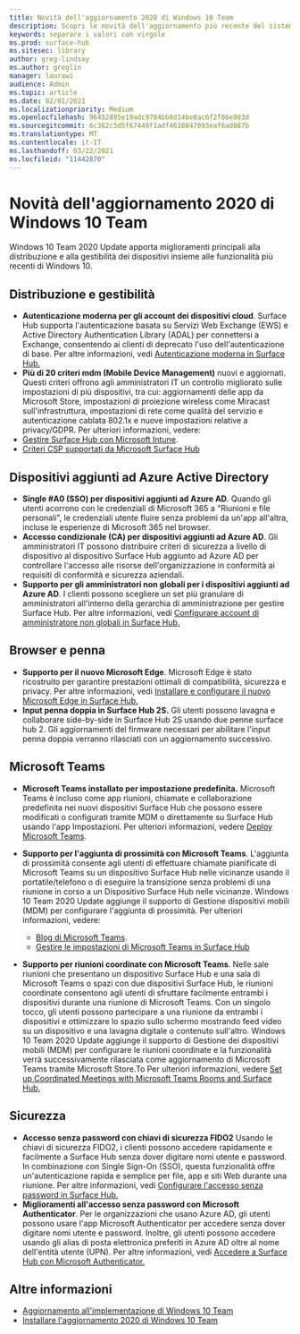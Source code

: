 ```yaml
---
title: Novità dell'aggiornamento 2020 di Windows 10 Team
description: Scopri le novità dell'aggiornamento più recente del sistema operativo Surface Hub, Windows 10 Team 2020 Update.
keywords: separare i valori con virgole
ms.prod: surface-hub
ms.sitesec: library
author: greg-lindsay
ms.author: greglin
manager: laurawi
audience: Admin
ms.topic: article
ms.date: 02/01/2021
ms.localizationpriority: Medium
ms.openlocfilehash: 96452885e19adc9784bb8d14be8ac6f2f86e883d
ms.sourcegitcommit: 6c362c5d5f67449f1adf4618847093eaf6ad087b
ms.translationtype: MT
ms.contentlocale: it-IT
ms.lasthandoff: 03/22/2021
ms.locfileid: "11442870"
---
```

# <a name="whats-new-in-windows-10-team-2020-update"></a>Novità dell'aggiornamento 2020 di Windows 10 Team

Windows 10 Team 2020 Update apporta miglioramenti principali alla distribuzione e alla gestibilità dei dispositivi insieme alle funzionalità più recenti di Windows 10.

##  <a name="deployment-and-manageability"></a>Distribuzione e gestibilità

- **Autenticazione moderna per gli account dei dispositivi cloud**. Surface Hub supporta l'autenticazione basata su Servizi Web Exchange (EWS) e Active Directory Authentication Library (ADAL) per connettersi a Exchange, consentendo ai clienti di deprecato l'uso dell'autenticazione di base. Per altre informazioni, vedi [Autenticazione moderna in Surface Hub.](https://docs.microsoft.com/surface-hub/surface-hub-modern-auth)
- **Più di 20 criteri mdm (Mobile Device Management)** nuovi e aggiornati.      Questi criteri offrono agli amministratori IT un controllo migliorato sulle impostazioni di più dispositivi, tra cui: aggiornamenti delle app da Microsoft Store, impostazioni di proiezione wireless come Miracast sull'infrastruttura, impostazioni di rete come qualità del servizio e autenticazione cablata 802.1x e nuove impostazioni relative a privacy/GDPR. Per ulteriori informazioni, vedere: 
- [Gestire Surface Hub con Microsoft Intune](surface-hub-2s-manage-intune.md).
- [Criteri CSP supportati da Microsoft Surface Hub](https://docs.microsoft.com//windows/client-management/mdm/policy-csps-supported-by-surface-hub)

##  <a name="azure-active-directory-joined-devices"></a>Dispositivi aggiunti ad Azure Active Directory

- **Single #A0 (SSO) per dispositivi aggiunti ad Azure AD**. Quando gli utenti acorrono con le credenziali di Microsoft 365 a "Riunioni e file personali", le credenziali utente fluire senza problemi da un'app all'altra, incluse le esperienze di Microsoft 365 nel browser.
- **Accesso condizionale (CA) per dispositivi aggiunti ad Azure AD**.       Gli amministratori IT possono distribuire criteri di sicurezza a livello di dispositivo al dispositivo Surface Hub aggiunto ad Azure AD per controllare l'accesso alle risorse dell'organizzazione in conformità ai requisiti di conformità e sicurezza aziendali.
- **Supporto per gli amministratori non globali per i dispositivi aggiunti ad Azure AD**. I clienti possono scegliere un set più granulare di amministratori all'interno della gerarchia di amministrazione per gestire Surface Hub. Per altre informazioni, vedi [Configurare account di amministratore non globali in Surface Hub.](surface-hub-2s-nonglobal-admin.md)


## <a name="browser-and-pen"></a>Browser e penna

- **Supporto per il nuovo Microsoft Edge**. Microsoft Edge è stato ricostruito per garantire prestazioni ottimali di compatibilità, sicurezza e privacy. Per altre informazioni, vedi [Installare e configurare il nuovo Microsoft Edge in Surface Hub.](https://docs.microsoft.com/surface-hub/surface-hub-install-chromium-edge)
- **Input penna doppia in Surface Hub 2S.**   Gli utenti possono lavagna e collaborare side-by-side in Surface Hub 2S usando due penne surface hub 2. Gli aggiornamenti del firmware necessari per abilitare l'input penna doppia verranno rilasciati con un aggiornamento successivo.

## <a name="microsoft-teams"></a>Microsoft Teams  

- **Microsoft Teams installato per impostazione predefinita.**        Microsoft Teams è incluso come app riunioni, chiamate e collaborazione predefinita nei nuovi dispositivi Surface Hub che possono essere modificati o configurati tramite MDM o direttamente su Surface Hub usando l'app Impostazioni. Per ulteriori informazioni, vedere [Deploy Microsoft Teams](https://docs.microsoft.com/MicrosoftTeams/teams-surface-hub).
- **Supporto per l'aggiunta di prossimità con Microsoft Teams**.  L'aggiunta di prossimità consente agli utenti di effettuare chiamate pianificate di Microsoft Teams su un dispositivo Surface Hub nelle vicinanze usando il portatile/telefono o di eseguire la transizione senza problemi di una riunione in corso a un Dispositivo Surface Hub nelle vicinanze. Windows 10 Team 2020 Update aggiunge il supporto di Gestione dispositivi mobili (MDM) per configurare l'aggiunta di prossimità. Per ulteriori informazioni, vedere: 

  - [Blog di Microsoft Teams](https://techcommunity.microsoft.com/t5/microsoft-teams-blog/microsoft-teams-devices-for-shared-spaces-july-and-august-update/ba-p/1604833). 
  - [Gestire le impostazioni di Microsoft Teams in Surface Hub](https://docs.microsoft.com/microsoftteams/rooms/surface-hub-manage-config)

- **Supporto per riunioni coordinate con Microsoft Teams**. Nelle sale riunioni che presentano un dispositivo Surface Hub e una sala di Microsoft Teams o spazi con due dispositivi Surface Hub, le riunioni coordinate consentono agli utenti di sfruttare facilmente entrambi i dispositivi durante una riunione di Microsoft Teams. Con un singolo tocco, gli utenti possono partecipare a una riunione da entrambi i dispositivi e ottimizzare lo spazio sullo schermo mostrando feed video su un dispositivo e una lavagna digitale o contenuto sull'altro. Windows 10 Team 2020 Update aggiunge il supporto di Gestione dei dispositivi mobili (MDM) per configurare le riunioni coordinate e la funzionalità verrà successivamente rilasciata come aggiornamento di Microsoft Teams tramite Microsoft Store.To Per ulteriori informazioni, vedere [Set up Coordinated Meetings with Microsoft Teams Rooms and Surface Hub.](https://docs.microsoft.com/microsoftteams/rooms/coordinated-meetings)

## <a name="security"></a>Sicurezza

- **Accesso senza password con chiavi di sicurezza FIDO2**     Usando le chiavi di sicurezza FIDO2, i clienti possono accedere rapidamente e facilmente a Surface Hub senza dover digitare nomi utente e password. In combinazione con Single Sign-On (SSO), questa funzionalità offre un'autenticazione rapida e semplice per file, app e siti Web durante una riunione. Per altre informazioni, vedi [Configurare l'accesso senza password in Surface Hub.](https://docs.microsoft.com/surface-hub/surface-hub-2s-phone-authenticate)
- **Miglioramenti all'accesso senza password con Microsoft Authenticator**.  Per le organizzazioni che usano Azure AD, gli utenti possono usare l'app Microsoft Authenticator per accedere senza dover digitare nomi utente e password. Inoltre, gli utenti possono accedere usando gli alias di posta elettronica preferiti in Azure AD oltre al nome dell'entità utente (UPN). Per altre informazioni, vedi [Accedere a Surface Hub con Microsoft Authenticator.](https://docs.microsoft.com/surface-hub/surface-hub-authenticator-app)


## <a name="learn-more"></a>Altre informazioni

- [Aggiornamento all'implementazione di Windows 10 Team](https://techcommunity.microsoft.com/t5/surface-it-pro-blog/update-to-the-windows-10-team-rollout/ba-p/1669655)
- [Installare l'aggiornamento 2020 di Windows 10 Team](surface-hub-2020-update.md)  
 